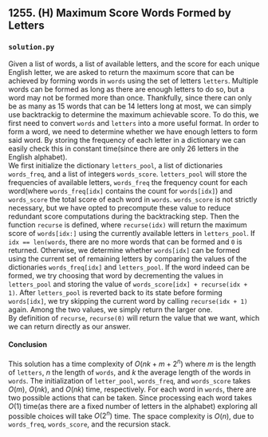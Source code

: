 ## 1255. (H) Maximum Score Words Formed by Letters

### `solution.py`
Given a list of words, a list of available letters, and the score for each unique English letter, we are asked to return the maximum score that can be achieved by forming words in `words` using the set of letters `letters`. Multiple words can be formed as long as there are enough letters to do so, but a word may not be formed more than once. Thankfully, since there can only be as many as 15 words that can be 14 letters long at most, we can simply use backtrackig to determine the maximum achievable score. To do this, we first need to convert `words` and `letters` into a more useful format. In order to form a word, we need to determine whether we have enough letters to form said word. By storing the frequency of each letter in a dictionary we can easily check this in constant time(since there are only 26 letters in the English alphabet).  
We first initialize the dictionary `letters_pool`, a list of dictionaries `words_freq`, and a list of integers `words_score`. `letters_pool` will store the frequencies of available letters, `words_freq` the frequency count for each word(where `words_freq[idx]` contains the count for `words[idx]`) and `words_score` the total score of each word in `words`. `words_score` is not strictly necessary, but we have opted to precompute these value to reduce redundant score computations during the backtracking step. Then the function `recurse` is defined, where `recurse(idx)` will return the maximum score of `words[idx:]` using the currently available letters in `letters_pool`. If `idx == len(words`, there are no more words that can be formed and `0` is returned. Otherwise, we determine whether `words[idx]` can be formed using the current set of remaining letters by comparing the values of the dictionaries `words_freq[idx]` and `letters_pool`. If the word indeed can be formed, we try choosing that word by decrementing the values in `letters_pool` and storing the value of `words_score[idx] + recurse(idx + 1)`. After `letters_pool` is reverted back to its state before forming `words[idx]`, we try skipping the current word by calling `recurse(idx + 1)` again. Among the two values, we simply return the larger one.  
By definition of `recurse`, `recurse(0)` will return the value that we want, which we can return directly as our answer.  

#### Conclusion
This solution has a time complexity of $O(nk + m + 2^n)$ where $m$ is the length of `letters`, $n$ the length of `words`, and $k$ the average length of the words in `words`. The initialization of `letter_pool`, `words_freq`, and `words_score` takes $O(m)$, $O(nk)$, and $O(nk)$ time, respectively. For each word in `words`, there are two possible actions that can be taken. Since processing each word takes $O(1)$ time(as there are a fixed number of letters in the alphabet) exploring all possible choices will take $O(2^n)$ time. The space complexity is $O(n)$, due to `words_freq`, `words_score`, and the recursion stack.  
  


